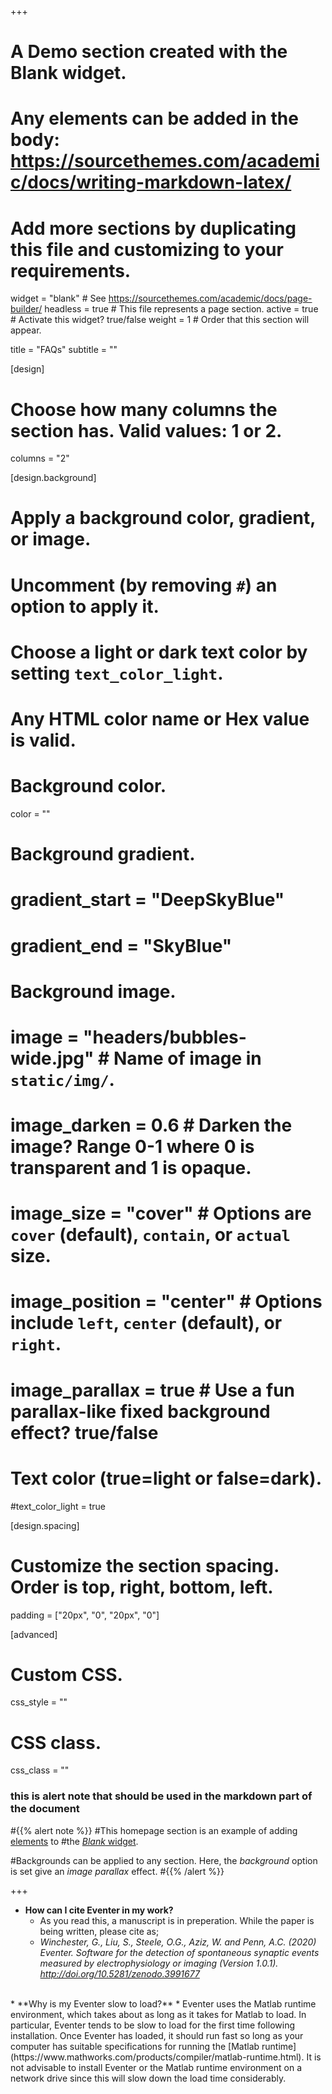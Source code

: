 +++
# A Demo section created with the Blank widget.
# Any elements can be added in the body: https://sourcethemes.com/academic/docs/writing-markdown-latex/
# Add more sections by duplicating this file and customizing to your requirements.

widget = "blank"  # See https://sourcethemes.com/academic/docs/page-builder/
headless = true  # This file represents a page section.
active = true  # Activate this widget? true/false
weight = 1  # Order that this section will appear.

title = "FAQs"
subtitle = ""

[design]
  # Choose how many columns the section has. Valid values: 1 or 2.
  columns = "2"

[design.background]
  # Apply a background color, gradient, or image.
  #   Uncomment (by removing `#`) an option to apply it.
  #   Choose a light or dark text color by setting `text_color_light`.
  #   Any HTML color name or Hex value is valid.

  # Background color.
  color = ""
  
  # Background gradient.
  # gradient_start = "DeepSkyBlue"
  # gradient_end = "SkyBlue"
  
  # Background image.
  # image = "headers/bubbles-wide.jpg"  # Name of image in `static/img/`.
  # image_darken = 0.6  # Darken the image? Range 0-1 where 0 is transparent and 1 is opaque.
  # image_size = "cover"  #  Options are `cover` (default), `contain`, or `actual` size.
  # image_position = "center"  # Options include `left`, `center` (default), or `right`.
  # image_parallax = true  # Use a fun parallax-like fixed background effect? true/false

  # Text color (true=light or false=dark).
  #text_color_light = true

[design.spacing]
  # Customize the section spacing. Order is top, right, bottom, left.
  padding = ["20px", "0", "20px", "0"]



[advanced]
 # Custom CSS. 
 css_style = ""
 
 # CSS class.
 css_class = ""

### this is alert note that should be used in the markdown part of the document
#{{% alert note %}}
#This homepage section is an example of adding [elements](https://sourcethemes.com/academic/docs/writing-markdown-latex/) to #the [*Blank* widget](https://sourcethemes.com/academic/docs/widgets/).

#Backgrounds can be applied to any section. Here, the *background* option is set give an *image parallax* effect.
#{{% /alert %}}


+++



* **How can I cite Eventer in my work?** 
  * As you read this, a manuscript is in preperation. While the paper is being written, please cite as;  
  * *Winchester, G., Liu, S., Steele, O.G., Aziz, W. and Penn, A.C. (2020) Eventer. Software for the detection of spontaneous synaptic events measured by electrophysiology or imaging (Version 1.0.1). http://doi.org/10.5281/zenodo.3991677*  
<br>
* **Why is my Eventer slow to load?**  
  * Eventer uses the Matlab runtime environment, which takes about as long as it takes for Matlab to load. In particular, Eventer tends to be slow to load for the first time following installation. Once Eventer has loaded, it should run fast so long as your computer has suitable specifications for running the [Matlab runtime](https://www.mathworks.com/products/compiler/matlab-runtime.html). It is not advisable to install Eventer or the Matlab runtime environment on a network drive since this will slow down the load time considerably.  
  
<!-- 
## FAQ's to be answered ##
<br>
* **How can I load the ephysIO (`.phy`) file in Python?**
  * See here for your answer when i write it ...   
<br>  
* **Why does my data look funny when I use MATLAB's *load* command to load my `.phy` file?** 
  * See here for your answer when i write it ...  
<br>
--!>
